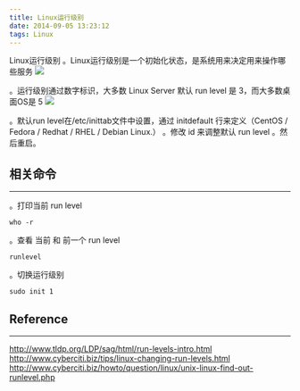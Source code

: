 ```yaml
---
title: Linux运行级别
date: 2014-09-05 13:23:12
tags: Linux
---
```


Linux运行级别
。Linux运行级别是一个初始化状态，是系统用来决定用来操作哪些服务
![](http://slblogimg.oss-cn-beijing.aliyuncs.com/images/20140905/runlevel.png)
<!--more-->

。运行级别通过数字标识，大多数 Linux Server 默认 run level 是 3，而大多数桌面OS是 5
![](http://slblogimg.oss-cn-beijing.aliyuncs.com/images/20140905/config.png)

。默认run level在/etc/inittab文件中设置，通过 initdefault 行来定义（CentOS / Fedora / Redhat / RHEL / Debian Linux.）
。修改 id 来调整默认 run level
。然后重启。

## 相关命令
***
。打印当前 run level
```
who -r
```

。查看 当前 和 前一个 run level
```
runlevel
```

。切换运行级别
```
sudo init 1
```

## Reference
***
http://www.tldp.org/LDP/sag/html/run-levels-intro.html
http://www.cyberciti.biz/tips/linux-changing-run-levels.html
http://www.cyberciti.biz/howto/question/linux/unix-linux-find-out-runlevel.php